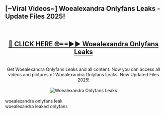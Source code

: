 <h2>[~Viral Videos~] Woealexandra Onlyfans Leaks - Update Files 2025!</h2>
<br>
<div align="center">
<h2><a href="https://betterlinks.top/A2PfLJ" rel="nofollow">🔴 CLICK HERE 🌐==►► Woealexandra Onlyfans Leaks</a></h2>
<br>
Get Woealexandra Onlyfans Leaks and all content. Now you can access all videos and pictures of Woealexandra Onlyfans Leaks. New Updated Files 2025!
<br>
<br>
<a href="https://betterlinks.top/A2PfLJ" rel="nofollow" data-target="animated-image.originalLink"><img src="https://i.ibb.co.com/WyWwxjT/player-gif2.gif" alt="Woealexandra Onlyfans Leaks" style="max-width: 100%; display: inline-block;" data-target="animated-image.originalImage"></a>
</div>
<br>
woealexandra onlyfans leak<br>
woealexandra leaked onlyfans